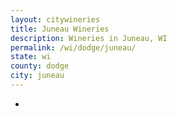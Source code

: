 ```yaml
---
layout: citywineries
title: Juneau Wineries
description: Wineries in Juneau, WI
permalink: /wi/dodge/juneau/
state: wi
county: dodge
city: juneau
---
```

-
